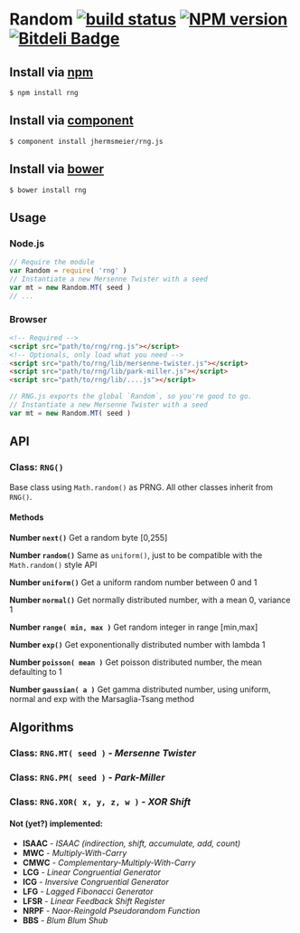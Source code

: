 # Random [![build status](https://secure.travis-ci.org/jhermsmeier/rng.js.png)](http://travis-ci.org/jhermsmeier/rng.js) [![NPM version](https://badge.fury.io/js/rng.png)](https://npmjs.org/rng) [![Bitdeli Badge](https://d2weczhvl823v0.cloudfront.net/jhermsmeier/rng.js/trend.png)](https://bitdeli.com/free "Bitdeli Badge")

## Install via [npm](https://npmjs.org/)

```shell
$ npm install rng
```

## Install via [component](http://github.com/component/)

```shell
$ component install jhermsmeier/rng.js
```

## Install via [bower](http://twitter.github.com/bower/)

```shell
$ bower install rng
```

## Usage

### Node.js

```javascript
// Require the module
var Random = require( 'rng' )
// Instantiate a new Mersenne Twister with a seed
var mt = new Random.MT( seed )
// ...
```

### Browser

```html
<!-- Required -->
<script src="path/to/rng/rng.js"></script>
<!-- Optionals, only load what you need -->
<script src="path/to/rng/lib/mersenne-twister.js"></script>
<script src="path/to/rng/lib/park-miller.js"></script>
<script src="path/to/rng/lib/....js"></script>
```

```javascript
// RNG.js exports the global `Random`, so you're good to go.
// Instantiate a new Mersenne Twister with a seed
var mt = new Random.MT( seed )
```

## API

### Class: `RNG()`

Base class using `Math.random()` as PRNG. All other classes inherit from `RNG()`.

#### Methods

**Number `next()`**
Get a random byte [0,255]

**Number `random()`**
Same as `uniform()`, just to be compatible with the `Math.random()` style API

**Number `uniform()`**
Get a uniform random number between 0 and 1

**Number `normal()`**
Get normally distributed number, with a mean 0, variance 1

**Number `range( min, max )`**
Get random integer in range [min,max]

**Number `exp()`**
Get exponentionally distributed number with lambda 1

**Number `poisson( mean )`**
Get poisson distributed number, the mean defaulting to 1

**Number `gaussian( a )`**
Get gamma distributed number, using uniform, normal and exp with the Marsaglia-Tsang method

## Algorithms

### Class: `RNG.MT( seed )` - *Mersenne Twister*

### Class: `RNG.PM( seed )` - *Park-Miller*

### Class: `RNG.XOR( x, y, z, w )` - *XOR Shift*

#### Not (yet?) implemented:

- **ISAAC** - *ISAAC (indirection, shift, accumulate, add, count)*
- **MWC** - *Multiply-With-Carry*
- **CMWC** - *Complementary-Multiply-With-Carry*
- **LCG** - *Linear Congruential Generator*
- **ICG** - *Inversive Congruential Generator*
- **LFG** - *Lagged Fibonacci Generator*
- **LFSR** - *Linear Feedback Shift Register*
- **NRPF** - *Naor-Reingold Pseudorandom Function*
- **BBS** - *Blum Blum Shub*
